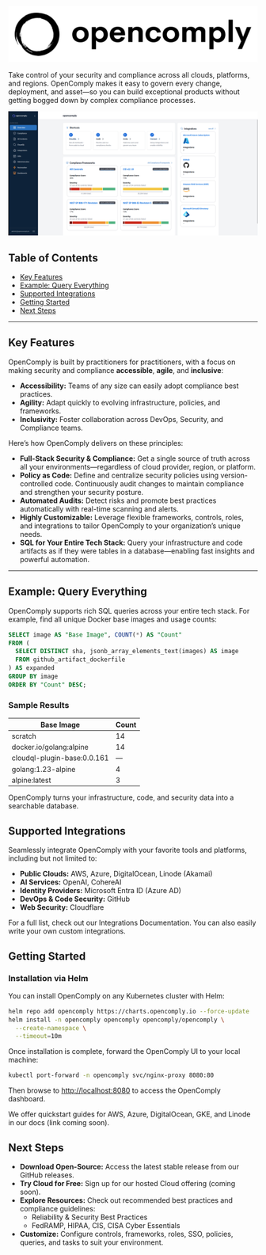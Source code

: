 <p align="center">
  <a href="https://opencomply.io">
    <picture style="width":50%">
          <source media="(prefers-color-scheme: dark)" srcset="https://github.com/opengovern/opencomply/blob/main/assets/logos/logo-dark.png">
          <source media="(prefers-color-scheme: light)" srcset="https://github.com/opengovern/opencomply/blob/main/assets/logos/logo-light.png">
          <img style="width":50%" alt="opencomply" src="https://github.com/opengovern/opencomply/blob/main/assets/logos/logo-light.png" >
    </picture>

  </a>
</p>

Take control of your security and compliance across all clouds, platforms, and regions. OpenComply makes it easy to govern every change, deployment, and asset—so you can build exceptional products without getting bogged down by complex compliance processes.

![App Screenshot](./assets/screenshots/app-%20screenshot%203.png)

## Table of Contents
- [Key Features](#key-features)
- [Example: Query Everything](#example-query-everything)
- [Supported Integrations](#supported-integrations)
- [Getting Started](#getting-started)
- [Next Steps](#next-steps)

---

## Key Features

OpenComply is built by practitioners for practitioners, with a focus on making security and compliance **accessible**, **agile**, and **inclusive**:

- **Accessibility:** Teams of any size can easily adopt compliance best practices.
- **Agility:** Adapt quickly to evolving infrastructure, policies, and frameworks.
- **Inclusivity:** Foster collaboration across DevOps, Security, and Compliance teams.

Here’s how OpenComply delivers on these principles:

- **Full-Stack Security & Compliance:** Get a single source of truth across all your environments—regardless of cloud provider, region, or platform.
- **Policy as Code:** Define and centralize security policies using version-controlled code. Continuously audit changes to maintain compliance and strengthen your security posture.
- **Automated Audits:** Detect risks and promote best practices automatically with real-time scanning and alerts.
- **Highly Customizable:** Leverage flexible frameworks, controls, roles, and integrations to tailor OpenComply to your organization’s unique needs.
- **SQL for Your Entire Tech Stack:** Query your infrastructure and code artifacts as if they were tables in a database—enabling fast insights and powerful automation.

---

## Example: Query Everything

OpenComply supports rich SQL queries across your entire tech stack. For example, find all unique Docker base images and usage counts:

```sql
SELECT image AS "Base Image", COUNT(*) AS "Count"
FROM (
  SELECT DISTINCT sha, jsonb_array_elements_text(images) AS image
  FROM github_artifact_dockerfile
) AS expanded
GROUP BY image
ORDER BY "Count" DESC;
```

### Sample Results

| Base Image                  | Count |
|-----------------------------|-------|
| scratch                     | 14    |
| docker.io/golang:alpine     | 14    |
| cloudql-plugin-base:0.0.161 | —     |
| golang:1.23-alpine          | 4     |
| alpine:latest               | 3     |

OpenComply turns your infrastructure, code, and security data into a searchable database.

## Supported Integrations

Seamlessly integrate OpenComply with your favorite tools and platforms, including but not limited to:

- **Public Clouds:** AWS, Azure, DigitalOcean, Linode (Akamai)
- **AI Services:** OpenAI, CohereAI
- **Identity Providers:** Microsoft Entra ID (Azure AD)
- **DevOps & Code Security:** GitHub
- **Web Security:** Cloudflare

For a full list, check out our Integrations Documentation. You can also easily write your own custom integrations.

## Getting Started

### Installation via Helm

You can install OpenComply on any Kubernetes cluster with Helm:

```bash
helm repo add opencomply https://charts.opencomply.io --force-update
helm install -n opencomply opencomply opencomply/opencomply \
  --create-namespace \
  --timeout=10m
```

Once installation is complete, forward the OpenComply UI to your local machine:

```bash
kubectl port-forward -n opencomply svc/nginx-proxy 8080:80
```

Then browse to [http://localhost:8080](http://localhost:8080) to access the OpenComply dashboard.

We offer quickstart guides for AWS, Azure, DigitalOcean, GKE, and Linode in our docs (link coming soon).

## Next Steps

- **Download Open-Source:** Access the latest stable release from our GitHub releases.
- **Try Cloud for Free:** Sign up for our hosted Cloud offering (coming soon).
- **Explore Resources:** Check out recommended best practices and compliance guidelines:
  - Reliability & Security Best Practices
  - FedRAMP, HIPAA, CIS, CISA Cyber Essentials
- **Customize:** Configure controls, frameworks, roles, SSO, policies, queries, and tasks to suit your environment.
